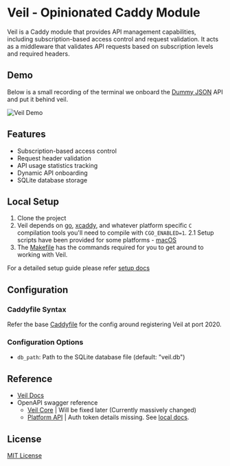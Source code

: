 # Veil - Opinionated Caddy Module

Veil is a Caddy module that provides API management capabilities, including subscription-based access control and request validation. It acts as a middleware that validates API requests based on subscription levels and required headers.

## Demo

Below is a small recording of the terminal we onboard the [Dummy JSON](https://dummyjson.com/todos) API and put it behind veil.

![Veil Demo](./demo.gif)

## Features

- Subscription-based access control
- Request header validation
- API usage statistics tracking
- Dynamic API onboarding
- SQLite database storage

## Local Setup

1. Clone the project
2. Veil depends on [go](https://go.dev), [xcaddy](https://github.com/caddyserver/xcaddy), and whatever platform specific `C` compilation tools you'll need to compile with `CGO_ENABLED=1`.
   2.1 Setup scripts have been provided for some platforms - [macOS](./scripts/README.md)
3. The [Makefile](./Makefile) has the commands required for you to get around to working with Veil.

For a detailed setup guide please refer [setup docs](./docs/docs/contribution/setup.md)

## Configuration

### Caddyfile Syntax

Refer the base [Caddyfile](./Caddyfile) for the config around registering Veil at port 2020.

### Configuration Options

- `db_path`: Path to the SQLite database file (default: "veil.db")

## Reference

- [Veil Docs](https://try-veil.github.io/veil/)
- OpenAPI swagger reference
  - [Veil Core](https://try-veil.github.io/veil/docs/swagger/veil-api-management) | Will be fixed later (Currently massively changed)
  - [Platform API](https://veil.apidocumentation.com/reference) | Auth token details missing. See [local docs](./packages/platform/api/docs.json).

## License

[MIT License](./LICENSE)
